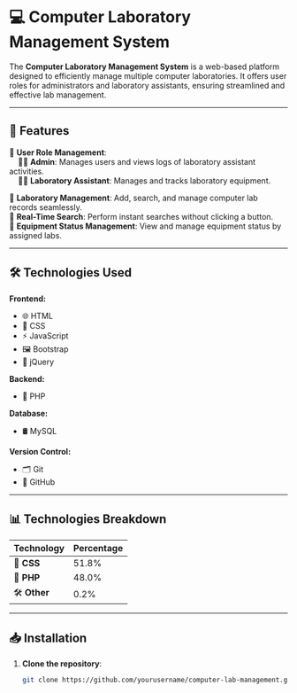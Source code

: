 # 💻 Computer Laboratory Management System  

The **Computer Laboratory Management System** is a web-based platform designed to efficiently manage multiple computer laboratories. It offers user roles for administrators and laboratory assistants, ensuring streamlined and effective lab management.

---

## 🚀 Features  

🔹 **User Role Management**:  
&nbsp;&nbsp;&nbsp;&nbsp;👨‍💼 **Admin**: Manages users and views logs of laboratory assistant activities.  
&nbsp;&nbsp;&nbsp;&nbsp;🧑‍🔧 **Laboratory Assistant**: Manages and tracks laboratory equipment.  

🔹 **Laboratory Management**: Add, search, and manage computer lab records seamlessly.  
🔹 **Real-Time Search**: Perform instant searches without clicking a button.   
🔹 **Equipment Status Management**: View and manage equipment status by assigned labs.  

---

## 🛠️ Technologies Used  

**Frontend:**  
- 🌐 HTML  
- 🎨 CSS  
- ⚡ JavaScript  
- 🖼️ Bootstrap  
- 🔄 jQuery  

**Backend:**  
- 🐘 PHP  

**Database:**  
- 🛢️ MySQL  

**Version Control:**  
- 🗂️ Git  
- 🌟 GitHub  

---

## 📊 Technologies Breakdown  

| Technology | Percentage |  
|------------|-------------|  
| 🎨 **CSS**  | 51.8%       |  
| 🐘 **PHP**  | 48.0%       |  
| 🛠️ **Other**| 0.2%        |  

---

## 📥 Installation  

1. **Clone the repository**:  
   ```bash  
   git clone https://github.com/yourusername/computer-lab-management.git  
